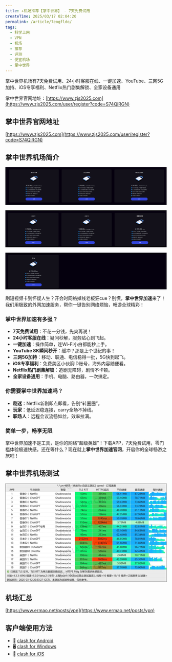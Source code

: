 ```yaml
---
title: ✈️机场推荐【掌中世界】 - 7天免费试用
createTime: 2025/03/17 02:04:20
permalink: /article/7eogfldo/
tags:
  - 科学上网
  - VPN
  - 机场
  - 推荐
  - 评测
  - 便宜机场
  - 掌中世界
---
```


掌中世界机场有7天免费试用、24小时客服在线、一键加速、YouTube、三网5G加持、iOS专享福利、Netflix热门剧集解锁、全家设备通用

掌中世界官网地址：[https://www.zjs2025.com](https://www.zjs2025.com/user/register?code=S74QiRGN)

<!-- more -->

## 掌中世界官网地址

[https://www.zjs2025.com](https://www.zjs2025.com/user/register?code=S74QiRGN)

## 掌中世界机场简介

![掌中世界机场价格](images/机场推荐掌中世界/image.png)

![掌中世界机场价格](images/机场推荐掌中世界/image-1.png)

![掌中世界机场价格](images/机场推荐掌中世界/image-2.png)

刷短视频卡到怀疑人生？开会时网络掉线老板狂cue？别慌，**掌中世界加速**来了！我们用极致的外网加速服务，帮你一键告别网络烦恼，畅游全球精彩！

### 掌中世界加速有多强？
- **7天免费试用**：不花一分钱，先爽再说！
- **24小时客服在线**：疑问秒解，服务贴心到飞起。
- **一键加速**：操作简单，连Wi-Fi小白都能秒上手。
- **YouTube 8K瞬间秒开**：缓冲？那是上个世纪的事！
- **三网5G加持**：移动、联通、电信稳得一批，5G快到起飞。
- **iOS专享福利**：免费美区小伙箭ID账号，海外内容随便看。
- **Netflix热门剧集解锁**：追剧无障碍，剧情不卡顿。
- **全家设备通用**：手机、电脑、路由器，一次搞定。

### 你需要掌中世界加速吗？
- **剧迷**：Netflix新剧即点即看，告别“转圈圈”。
- **玩家**：低延迟稳连接，carry全场不掉线。
- **职场人**：远程会议流畅如丝，效率拉满。

### 简单一步，畅享无限
掌中世界加速不是工具，是你的网络“超级英雄”！下载APP，7天免费试用，零门槛体验极速快感。还在等什么？现在就上**掌中世界加速官网**，开启你的全球畅游之旅吧！

## 掌中世界机场测试

![掌中世界机场测试](images/机场推荐掌中世界/image-3.png)

## 机场汇总

[https://www.ermao.net/posts/vpn](https://www.ermao.net/posts/vpn)

## 客户端使用方法

- 📱 [clash for Android](https://www.ermao.net/article/eh8f4n86/)
- 🖥 [clash for Windows](https://www.ermao.net/article/0gematwc/)
- 🍎 [clash for iOS](https://www.ermao.net/article/z747kgjd/)
